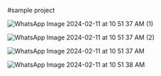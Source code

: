 #sample project


![WhatsApp Image 2024-02-11 at 10 51 37 AM (1)](https://github.com/patwaritukaram/Oraganic-food/assets/95511789/fb33847a-c1e4-4200-b8f9-461a1ad09851)


![WhatsApp Image 2024-02-11 at 10 51 37 AM (2)](https://github.com/patwaritukaram/Oraganic-food/assets/95511789/8bf7b5bc-0c7b-4a9e-9b23-cf71f2c2383e) 


![WhatsApp Image 2024-02-11 at 10 51 37 AM](https://github.com/patwaritukaram/Oraganic-food/assets/95511789/623acdf9-792f-4c4b-8182-0c26e623ba23) 


![WhatsApp Image 2024-02-11 at 10 51 38 AM](https://github.com/patwaritukaram/Oraganic-food/assets/95511789/c2b93cb5-ba7a-41de-8108-fc169a6fd6dd)
